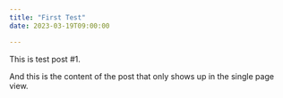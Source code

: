 ```yaml
---
title: "First Test"
date: 2023-03-19T09:00:00

---
```


This is test post #1.

<!--more-->

And this is the content of the post that only shows up in the single page view.
